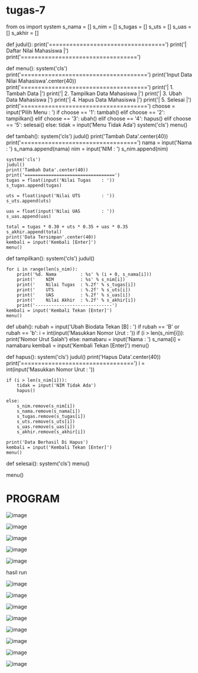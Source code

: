# tugas-7
from os import system
s_nama = []
s_nim = []
s_tugas = []
s_uts = []
s_uas = []
s_akhir = []


def judul():
    print('==================================')
    print('|     Daftar Nilai Mahasiswa     |')
    print('==================================')


def menu():
    system('cls')
    print('=====================================')
    print('Input Data Nilai Mahasiswa'.center(40))
    print('=====================================')
    print('|    1. Tambah Data                 |')
    print('|    2. Tampilkan Data Mahasiswa    |')
    print('|    3. Ubah Data Mahasiswa         |')
    print('|    4. Hapus Data Mahasiswa        |')
    print('|    5. Selesai                     |')
    print('=====================================')
    choose = input('Pilih Menu  : ')
    if choose == '1':
        tambah()
    elif choose == '2':
        tampilkan()
    elif choose == '3':
        ubah()
    elif choose == '4':
        hapus()
    elif choose == '5':
        selesai()
    else:
        tidak = input('Menu Tidak Ada')
        system('cls')
        menu()


def tambah():
    system('cls')
    judul()
    print('Tambah Data'.center(40))
    print('==================================')
    nama = input('Nama     : ')
    s_nama.append(nama)
    nim = input('NIM       : ')
    s_nim.append(nim)

    system('cls')
    judul()
    print('Tambah Data'.center(40))
    print('==================================')
    tugas = float(input('Nilai Tugas    : '))
    s_tugas.append(tugas)

    uts = float(input('Nilai UTS        : '))
    s_uts.append(uts)

    uas = float(input('Nilai UAS        : '))
    s_uas.append(uas)

    total = tugas * 0.30 + uts * 0.35 + uas * 0.35
    s_akhir.append(total)
    print('Data Tersimpan'.center(40))
    kembali = input('Kembali [Enter]')
    menu()


def tampilkan():
    system('cls')
    judul()

    for i in range(len(s_nim)):
        print('%d. Nama         : %s' % (i + 0, s_nama[i]))
        print('    NIM          : %s' % s_nim[i])
        print('    Nilai Tugas  : %.2f' % s_tugas[i])
        print('    UTS          : %.2f' % s_uts[i])
        print('    UAS          : %.2f' % s_uas[i])
        print('    Nilai Akhir  : %.2f' % s_akhir[i])
        print('-----------------------------')
    kembali = input('Kembali Tekan [Enter]')
    menu()


def ubah():
    rubah = input('Ubah Biodata Tekan [B]   : ')
    if rubah == 'B' or rubah == 'b':
        i = int(input('Masukkan Nomor Urut  : '))
        if (i > len(s_nim[i])):
            print('Nomor Urut Salah')
        else:
            namabaru = input('Nama      : ')
            s_nama[i] = namabaru
    kembali = input('Kembali Tekan [Enter]')
    menu()


def hapus():
    system('cls')
    judul()
    print('Hapus Data'.center(40))
    print('=================================')
    i = int(input('Masukkan Nomor Urut  : '))

    if (i > len(s_nim[i])):
        tidak = input('NIM Tidak Ada')
        hapus()

    else:
        s_nim.remove(s_nim[i])
        s_nama.remove(s_nama[i])
        s_tugas.remove(s_tugas[i])
        s_uts.remove(s_uts[i])
        s_uas.remove(s_uas[i])
        s_akhir.remove(s_akhir[i])

    print('Data Berhasil Di Hapus')
    kembali = input('Kembali Tekan [Enter]')
    menu()


def selesai():
    system('cls')
    menu()

menu()

# PROGRAM

![image](https://user-images.githubusercontent.com/123872661/217993119-06882cc7-3767-45e8-b00f-ed8e445909b2.png)

![image](https://user-images.githubusercontent.com/123872661/217993197-806ccf54-78b6-4817-9937-5422aa89d747.png)

![image](https://user-images.githubusercontent.com/123872661/217993235-96ac68b6-df21-483f-b120-16577bdb662c.png)

![image](https://user-images.githubusercontent.com/123872661/217993310-d7ad34a1-6bc1-4784-870c-6eb63487eb57.png)

![image](https://user-images.githubusercontent.com/123872661/217993349-a823a0f6-61a6-492f-a455-6e36619cecce.png)


hasil run

![image](https://user-images.githubusercontent.com/123872661/217999860-0e3d8554-04a0-4f32-9467-94d81f823f7c.png)

![image](https://user-images.githubusercontent.com/123872661/217999988-73b74ad8-e717-4eb7-bfac-1f2f2545cb75.png)

![image](https://user-images.githubusercontent.com/123872661/218000082-ace52d68-2f8e-4108-ab9f-a3e609817f67.png)

![image](https://user-images.githubusercontent.com/123872661/218000282-16ba7346-ee52-4493-8fb2-416ea99ce961.png)

![image](https://user-images.githubusercontent.com/123872661/218000142-fbd7a4f0-f898-437b-843b-e5dc20f73bb8.png)

![image](https://user-images.githubusercontent.com/123872661/218000432-dce9d040-8780-4082-aba6-c0123a24f711.png)

![image](https://user-images.githubusercontent.com/123872661/218000626-178dfcb4-ada7-450d-8da6-2c2b39c8ae4a.png)

![image](https://user-images.githubusercontent.com/123872661/218000736-c9283861-1e5d-4c44-997e-b05c3f28ecef.png)

